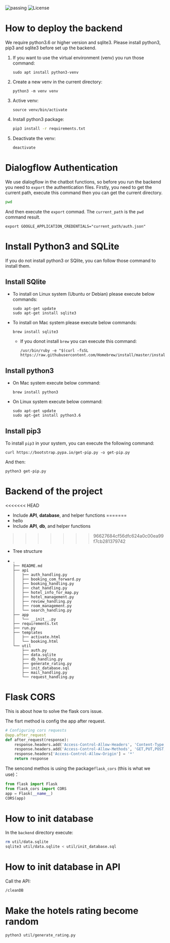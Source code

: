 ![passing](https://img.shields.io/badge/build-passing-green) ![License](https://img.shields.io/badge/License-Python3.7-blue.svg)

# How to deploy the backend

We require python3.6 or higher version and sqlite3. Please install python3, pip3 and sqlite3 before set up the backend. 

1. If you want to use the virtual environment (venv) you run those command:

   ```shell
   sudo apt install python3-venv
   ```

2. Create a new venv in the current directory:

   ```shell
   python3 -m venv venv
   ```

3. Active venv:

   ```shell
   source venv/bin/activate
   ```

4. Install python3 package:

   ```bash
   pip3 install -r requirements.txt
   ```

5. Deactivate the venv:

   ```shell
   deactivate
   ```

# Dialogflow Authentication

We use dialogflow in the chatbot functions, so before you run the backend you need to `export` the authentication files. Firstly, you need to get the current path, execute this command then you can get the current directory.

```bash
pwd
```

And then execute the `export` commad. The `current_path` is the `pwd` command result.

```shell
export GOOGLE_APPLICATION_CREDENTIALS="current_path/auth.json"
```

# Install Python3 and SQLite

If you do not install python3 or SQlite, you can follow those command to install them.

## Install SQlite

- To install on Linux system (Ubuntu or Debian) please execute below commands:

  ```shell
  sudo apt-get update
  sudo apt-get install sqlite3
  ```

- To install on Mac system please execute below commands:

  ```shell
  brew install sqlite3
  ```

  - If you donot install `brew` you can execute this command:

    ```shell
    /usr/bin/ruby -e "$(curl -fsSL https://raw.githubusercontent.com/Homebrew/install/master/install)"
    ```

## Install python3

- On Mac system execute below command:

  ```
  brew install python3
  ```

- On Linux system execute below command:

  ```shell
  sudo apt-get update
  sudo apt-get install python3.6
  ```

## Install pip3

To install `pip3` in your system, you can execute the following command:

```shell
curl https://bootstrap.pypa.io/get-pip.py -o get-pip.py
```

And then:

```shell
python3 get-pip.py
```

# Backend of the project
<<<<<<< HEAD

- Include **API**, **database**, and helper functions
=======
- hello
- Include **API**, **db**, and helper functions
>>>>>>> 96627684cf56dfc624a0c00ea99f7cb281379742

- Tree structure

- ```
  .
  ├── README.md
  ├── api
  │   ├── auth_handling.py
  │   ├── booking_com_forward.py
  │   ├── booking_handling.py
  │   ├── chat_handling.py
  │   ├── hotel_info_for_map.py
  │   ├── hotel_management.py
  │   ├── review_handling.py
  │   ├── room_management.py
  │   └── search_handling.py
  ├── app
  │   └── __init__.py
  ├── requirements.txt
  ├── run.py
  ├── templates
  │   ├── activate.html
  │   └── booking.html
  └── util
      ├── auth.py
      ├── data.sqlite
      ├── db_handling.py
      ├── generate_rating.py
      ├── init_database.sql
      ├── mail_handling.py
      └── request_handling.py
  ```

# Flask CORS
This is about how to solve the flask cors issue.

The fisrt method is config the app after request.

```python
# Configuring cors requests
@app.after_request
def after_request(response):
    response.headers.add('Access-Control-Allow-Headers', 'Content-Type,Authorization,session_id')
    response.headers.add('Access-Control-Allow-Methods', 'GET,PUT,POST,DELETE,OPTIONS,HEAD')
    response.headers['Access-Control-Allow-Origin'] = '*'
    return response

```
The sencond methos is using the package`flask_cors` (this is what we use)：
```python
from flask import Flask
from flask_cors import CORS
app = Flask(__name__)
CORS(app)

```

# How to init database
In the `backend` directory execute:
```bash
rm util/data.sqlite
sqlite3 util/data.sqlite < util/init_database.sql
```

# How to init database in API

Call the API:

```bash
/cleanDB
```

# Make the hotels rating become random
```bash
python3 util/generate_rating.py
```
